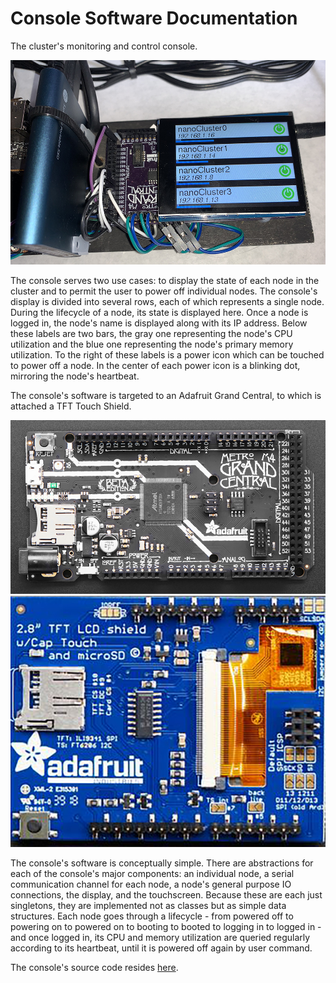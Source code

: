 # Console Software Documentation
The cluster's monitoring and control console.

<img src="/Documentation/Images/console.jpg" alt="Console">

The console serves two use cases: to display the state of each node in the cluster and to permit the user to power off individual nodes. The console's display is divided into several rows, each of which represents a single node. During the lifecycle of a node, its state is displayed here. Once a node is logged in, the node's name is displayed along with its IP address. Below these labels are two bars, the gray one representing the node's CPU utilization and the blue one representing the node's primary memory utilization. To the right of these labels is a power icon which can be touched to power off a node. In the center of each power icon is a blinking dot, mirroring the node's heartbeat.

The console's software is targeted to an Adafruit Grand Central, to which is attached a TFT Touch Shield.

<img src="/Documentation/Images/Grand Central.jpg" alt="Grand Central">
<img src="/Documentation/Images/TFT Shield.jpg" alt="TFT Shield">

The console's software is conceptually simple. There are abstractions for each of the console's major components: an individual node, a serial communication channel for each node, a node's general purpose IO connections, the display, and the touchscreen. Because these are each just singletons, they are implemented not as classes but as simple data structures. Each node goes through a lifecycle - from powered off to powering on to powered on to booting to booted to logging in to logged in - and once logged in, its CPU and memory utilization are queried regularly according to its heartbeat, until it is powered off again by user command.

The console's source code resides <a href="../console">here</a>.
